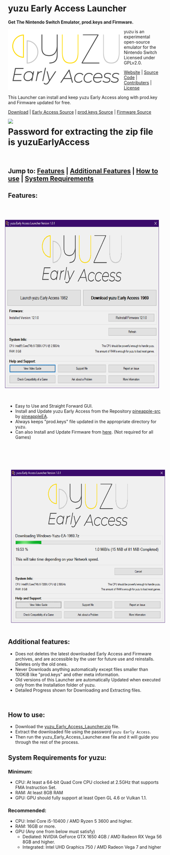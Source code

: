 # yuzu Early Access Launcher
<b>Get The Nintendo Switch Emulator, prod.keys and Firmware.</b>

<img src="https://github.com/HiDe-Techno-Tips/yuzu-Early-Access-Launcher/blob/main/logo.png" height="200px" align="left"/>yuzu is an experimental open-source emulator for the Nintendo Switch Licensed under GPLv2.0.

<a href="https://yuzu-emu.org/">Website</a> | <a href="https://github.com/yuzu-emu">Source Code</a> | <a href="https://github.com/yuzu-emu/yuzu/graphs/contributors">Contributers</a> | <a href="https://github.com/yuzu-emu/yuzu/blob/master/license.txt">License</a>

This Launcher can install and keep yuzu Early Access along with prod.key and Firmware updated for free.

<a href="https://github.com/HiDe-Techno-Tips/yuzu-Early-Access-Launcher/releases/latest/download/yuzu_Early_Access_Launcher.zip">Download</a> | <a href="https://github.com/pineappleEA/pineapple-src/releases">Early Access Source</a> | <a href="https://github.com/emuworld/aio/blob/master/prod.keys">prod.keys Source</a> | <a href="https://archive.org/download/nintendo-switch-global-firmwares/">Firmware Source</a>


<a href="https://github.com/HiDe-Techno-Tips/yuzu-Early-Access-Launcher/releases/latest/download/yuzu_Early_Access_Launcher.zip"> <img src="https://user-images.githubusercontent.com/61367380/119500767-c8143680-bd85-11eb-802d-4c5b750c349a.png" align="left" width="390"> </a>

# Password for extracting the zip file is <b>yuzuEarlyAccess</b>

<br clear="left"/>

## Jump to: <a href="https://github.com/HiDe-Techno-Tips/yuzu-Early-Access-Launcher/blob/main/README.md#features">Features</a> | <a href="https://github.com/HiDe-Techno-Tips/yuzu-Early-Access-Launcher/blob/main/README.md#additional-features">Additional Features</a> | <a href="https://github.com/HiDe-Techno-Tips/yuzu-Early-Access-Launcher/blob/main/README.md#how-to-use">How to use</a> | <a href="https://github.com/HiDe-Techno-Tips/yuzu-Early-Access-Launcher/blob/main/README.md#system-requirements-for-yuzu">System Requirements</a>

## Features:
<img src="https://github.com/HiDe-Techno-Tips/Nintendo-Switch-Files/blob/main/yuzuEarlyAccessLauncherWindow.png" height="550" hspace="10" vspace="50" align="right"/>

* Easy to Use and Straight Forward GUI.
* Install and Update yuzu Early Access from the Repository [pineapple-src](https://github.com/pineappleEA/pineapple-src) by [pineappleEA](https://github.com/pineappleEA/).
* Always keeps "prod.keys" file updated in the appropriate directory for yuzu.
* Can also Install and Update Firmware from [here](https://archive.org/download/nintendo-switch-global-firmwares/). (Not required for all Games)
<br clear="right"/>
<br>
<img src="https://github.com/HiDe-Techno-Tips/Nintendo-Switch-Files/blob/main/Progress.png" height="500" hspace="10" vspace="50" align="left"/>

## Additional features:
* Does not deletes the latest downloaded Early Access and Firmware archives, and are accessible by the user for future use and reinstalls. Deletes only the old ones.
* Never Downloads anything automatically except files smaller than 100KiB like "prod.keys" and other meta information.
* Old versions of this Launcher are automatically Updated when executed only from the Installation folder of yuzu.
* Detailed Progress shown for Downloading and Extracting files.

<br clear="left"/>

## How to use:
* Download the [yuzu_Early_Access_Launcher.zip](https://github.com/HiDe-Techno-Tips/yuzu-Early-Access-Launcher/releases/latest/download/yuzu_Early_Access_Launcher.zip) file.
* Extract the downloaded file using the password ` yuzu Early Access `.
* Then run the yuzu_Early_Access_Launcher.exe file and it will guide you through the rest of the process.

## System Requirements for yuzu:
### Minimum:
* CPU: At least a 64-bit Quad Core CPU clocked at 2.5GHz that supports FMA Instruction Set.
* RAM: At least 8GB RAM
* GPU: GPU should fully support at least Open GL 4.6 or Vulkan 1.1.

### Recommended:
* CPU: Intel Core i5-10400 / AMD Ryzen 5 3600 and higher.
* RAM: 16GB or more.
* GPU (Any one from below must satisfy)
  * Dediated: NVIDIA GeForce GTX 1650 4GB / AMD Radeon RX Vega 56 8GB and higher.
  * Integrated: Intel UHD Graphics 750 / AMD Radeon Vega 7 and higher
